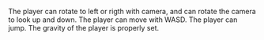 The player can rotate to left or rigth with camera, and can rotate the camera to look up and down.
The player can move with WASD.
The player can jump.
The gravity of the player is properly set. 
